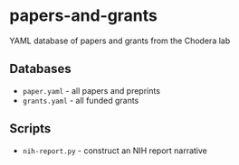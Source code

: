 # papers-and-grants
YAML database of papers and grants from the Chodera lab

## Databases
* `paper.yaml` - all papers and preprints
* `grants.yaml` - all funded grants

## Scripts
* `nih-report.py` - construct an NIH report narrative
